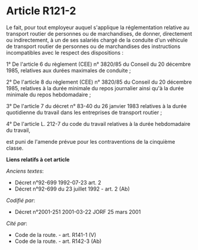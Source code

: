 # Article R121-2

Le fait, pour tout employeur auquel s'applique la réglementation relative au transport routier de personnes ou de
marchandises, de donner, directement ou indirectement, à un de ses salariés chargé de la conduite d'un véhicule de transport
routier de personnes ou de marchandises des instructions incompatibles avec le respect des dispositions :

1° De l'article 6 du règlement (CEE) n° 3820/85 du Conseil du 20 décembre 1985, relatives aux durées maximales de conduite ;

2° De l'article 8 du règlement (CEE) n° 3820/85 du Conseil du 20 décembre 1985, relatives à la durée minimale du repos
journalier ainsi qu'à la durée minimale du repos hebdomadaire ;

3° De l'article 7 du décret n° 83-40 du 26 janvier 1983 relatives à la durée quotidienne du travail dans les entreprises de
transport routier ;

4° De l'article L. 212-7 du code du travail relatives à la durée hebdomadaire du travail,

est puni de l'amende prévue pour les contraventions de la cinquième classe.

**Liens relatifs à cet article**

_Anciens textes_:

  - Décret n°92-699 1992-07-23 art. 2
  - Décret n°92-699 du 23 juillet 1992 - art. 2 (Ab)

_Codifié par_:

  - Décret n°2001-251 2001-03-22 JORF 25 mars 2001

_Cité par_:

  - Code de la route. - art. R141-1 (V)
  - Code de la route. - art. R142-3 (Ab)
